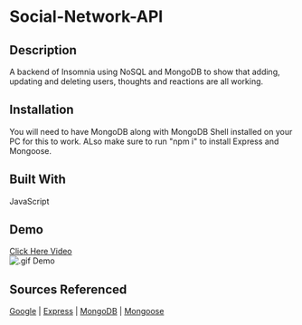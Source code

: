 # Social-Network-API
## Description
A backend of Insomnia using NoSQL and MongoDB to show that adding, updating and deleting users, thoughts and reactions are all working.

## Installation
You will need to have MongoDB along with MongoDB Shell installed on your PC for this to work. ALso make sure to run "npm i" to install Express and Mongoose.

## Built With
JavaScript

## Demo 
[Click Here Video]()<br/>
![.gif Demo]()

## Sources Referenced
[Google](https://www.google.com) |
[Express](https://expressjs.com/) |
[MongoDB](https://www.mongodb.com/) |
[Mongoose](https://www.npmjs.com/package/mongoose)